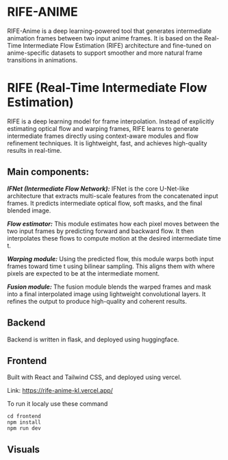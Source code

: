 # RIFE-ANIME
RIFE-Anime is a deep learning-powered tool that generates intermediate animation frames between two input anime frames. It is based on the Real-Time Intermediate Flow Estimation (RIFE) architecture and fine-tuned on anime-specific datasets to support smoother and more natural frame transitions in animations.

# RIFE (Real-Time Intermediate Flow Estimation)
RIFE is a deep learning model for frame interpolation. Instead of explicitly estimating optical flow and warping frames, RIFE learns to generate intermediate frames directly using context-aware modules and flow refinement techniques. It is lightweight, fast, and achieves high-quality results in real-time.
## Main components:
<b><i>IFNet (Intermediate Flow Network):</i></b> IFNet is the core U-Net-like architecture that extracts multi-scale features from the concatenated input frames. It predicts intermediate optical flow, soft masks, and the final blended image.

<b><i>Flow estimator:</i></b>  This module estimates how each pixel moves between the two input frames by predicting forward and backward flow. It then interpolates these flows to compute motion at the desired intermediate time t.

<b><i>Warping module:</i></b>  Using the predicted flow, this module warps both input frames toward time t using bilinear sampling. This aligns them with where pixels are expected to be at the intermediate moment.

<b><i>Fusion module:</i></b>  The fusion module blends the warped frames and mask into a final interpolated image using lightweight convolutional layers. It refines the output to produce high-quality and coherent results.

## Backend
Backend is written in flask, and deployed using huggingface.



## Frontend
Built with React and Tailwind CSS, and deployed using vercel.

Link: https://rife-anime-kl.vercel.app/

To run it localy use these command
```
cd frontend
npm install
npm run dev
````

## Visuals
